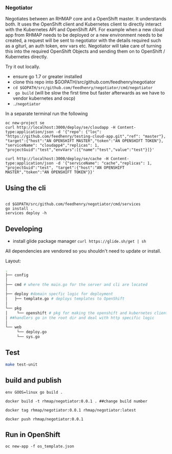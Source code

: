 ### Negotiator 

Negotiates between an RHMAP core and a OpenShift master. It understands both.
It uses the OpenShift client and Kubernetes client to directly interact with the Kubernetes API and OpenShift API. For example when a new cloud app from RHMAP needs to be deployed or a new environment needs to be created, a request will be sent to negotiator with the details required such as a giturl, an auth token, env vars etc. Negotiator will take care of turning this into the required OpenShift Objects and sending them on to OpenShift / Kubernetes directly.

Try it out locally.

- ensure go 1.7 or greater installed
- clone this repo into $GOPATH/src/github.com/feedhenry/negotiator
- ``` cd $GOPATH/src/github.com/feedhenry/negotiator/cmd/negotiator ```
- ``` go build``` (will be slow the first time but faster afterwards as we have to vendor kubernetes and oscp)
- ``` ./negotiator ```

In a separate terminal run the following 

```
oc new-project se
curl http://localhost:3000/deploy/se/cloudapp -H Content-type:application/json -d '{"repo": {"loc": "https://github.com/feedhenry/testing-cloud-app.git","ref": "master"}, "target":{"host":"AN OPENSHIFT MASTER","token":"AN OPENSHIFT TOKEN"}, "serviceName": "cloudapp4","replicas": 1,  "projectGuid":"test","envVars":[{"name":"test","value":"test"}]}'

curl http://localhost:3000/deploy/se/cache -H Content-type:application/json -d '{"serviceName": "cache","replicas": 1,  "projectGuid":"test", "target":{"host":"AN OPENSHIFT MASTER","token":"AN OPENSHIFT TOKEN"}}'
```

## Using the cli 

``` 

cd $GOPATH/src/github.com/feedhenry/negotiator/cmd/services 
go install . 
services deploy -h 

```

## Developing

- install glide package manager ``` curl https://glide.sh/get | sh ``` 

All dependencies are vendored so you shouldn't need to update or install. 

Layout:
```bash
.
├── config
│
├── cmd # where the main.go for the server and cli are located
│
├── deploy #domain specfic logic for deployment
│   ├── template.go # deploys templates to OpenShift
│   
└── pkg
│    └── openshift # pkg for making the openshift and kubernetes client more simple to work with. Our domain logic does not go here
│ ##handlers go in the root dir and deal with http specific logic 
│  
└── web 
     └── deploy.go 
     └── sys.go      

``` 

## Test 

```bash
make test-unit 
```

## build and publish

```
env GOOS=linux go build .

docker build -t rhmap/negotiator:0.0.1 . ##change build number

docker tag rhmap/negotiator:0.0.1 rhmap/negotiator:latest

docker push rhmap/negotiator:0.0.1

```

## Run in OpenShift

```
oc new-app -f os_template.json

```
